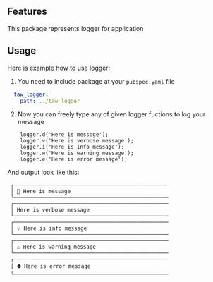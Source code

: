 ## Features

This package represents logger for application

## Usage
Here is example how to use logger:
1. You need to include package at your `pubspec.yaml` file

```yaml
  taw_logger:
    path: ../taw_logger
```   
2. Now you can freely type any of given logger fuctions to log your message

```
    logger.d('Here is message');
    logger.v('Here is verbose message');
    logger.i('Here is info message');
    logger.w('Here is warning message');
    logger.e('Here is error message');
```

And output look like this:
```
 ┌─────────────────────────────────────────────────
 │ 🐛 Here is message
 └─────────────────────────────────────────────────
 ┌─────────────────────────────────────────────────
 │ Here is verbose message
 └─────────────────────────────────────────────────
 ┌─────────────────────────────────────────────────
 │ 💡 Here is info message
 └─────────────────────────────────────────────────
 ┌─────────────────────────────────────────────────
 │ ⚠️ Here is warning message
 └─────────────────────────────────────────────────
 ┌─────────────────────────────────────────────────
 │ ⛔ Here is error message
 └─────────────────────────────────────────────────
```
